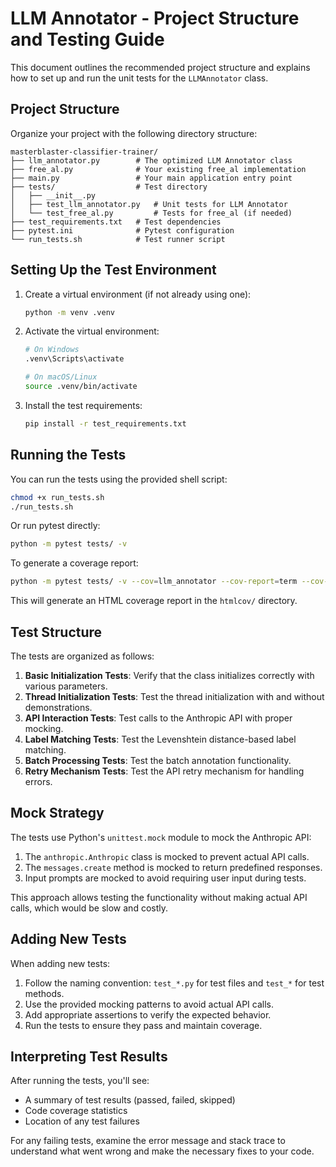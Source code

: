 # LLM Annotator - Project Structure and Testing Guide

This document outlines the recommended project structure and explains how to set up and run the unit tests for the `LLMAnnotator` class.

## Project Structure

Organize your project with the following directory structure:

```
masterblaster-classifier-trainer/
├── llm_annotator.py        # The optimized LLM Annotator class
├── free_al.py              # Your existing free_al implementation
├── main.py                 # Your main application entry point
├── tests/                  # Test directory
│   ├── __init__.py
│   ├── test_llm_annotator.py   # Unit tests for LLM Annotator
│   └── test_free_al.py         # Tests for free_al (if needed)
├── test_requirements.txt   # Test dependencies
├── pytest.ini              # Pytest configuration
└── run_tests.sh            # Test runner script
```

## Setting Up the Test Environment

1. Create a virtual environment (if not already using one):
   ```bash
   python -m venv .venv
   ```

2. Activate the virtual environment:
   ```bash
   # On Windows
   .venv\Scripts\activate
   
   # On macOS/Linux
   source .venv/bin/activate
   ```

3. Install the test requirements:
   ```bash
   pip install -r test_requirements.txt
   ```

## Running the Tests

You can run the tests using the provided shell script:

```bash
chmod +x run_tests.sh
./run_tests.sh
```

Or run pytest directly:

```bash
python -m pytest tests/ -v
```

To generate a coverage report:

```bash
python -m pytest tests/ -v --cov=llm_annotator --cov-report=term --cov-report=html
```

This will generate an HTML coverage report in the `htmlcov/` directory.

## Test Structure

The tests are organized as follows:

1. **Basic Initialization Tests**: Verify that the class initializes correctly with various parameters.
2. **Thread Initialization Tests**: Test the thread initialization with and without demonstrations.
3. **API Interaction Tests**: Test calls to the Anthropic API with proper mocking.
4. **Label Matching Tests**: Test the Levenshtein distance-based label matching.
5. **Batch Processing Tests**: Test the batch annotation functionality.
6. **Retry Mechanism Tests**: Test the API retry mechanism for handling errors.

## Mock Strategy

The tests use Python's `unittest.mock` module to mock the Anthropic API:

1. The `anthropic.Anthropic` class is mocked to prevent actual API calls.
2. The `messages.create` method is mocked to return predefined responses.
3. Input prompts are mocked to avoid requiring user input during tests.

This approach allows testing the functionality without making actual API calls, which would be slow and costly.

## Adding New Tests

When adding new tests:

1. Follow the naming convention: `test_*.py` for test files and `test_*` for test methods.
2. Use the provided mocking patterns to avoid actual API calls.
3. Add appropriate assertions to verify the expected behavior.
4. Run the tests to ensure they pass and maintain coverage.

## Interpreting Test Results

After running the tests, you'll see:

- A summary of test results (passed, failed, skipped)
- Code coverage statistics
- Location of any test failures

For any failing tests, examine the error message and stack trace to understand what went wrong and make the necessary fixes to your code.